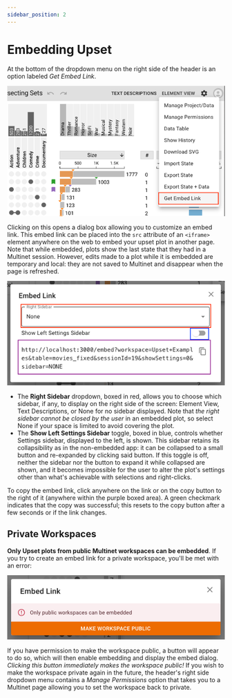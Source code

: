 ```yaml
---
sidebar_position: 2
---
```


# Embedding Upset

At the bottom of the dropdown menu on the right side of the header is an option labeled *Get Embed Link*.

![Embed link location](./img/embed/menu-item.png)

Clicking on this opens a dialog box allowing you to customize an embed link. This embed link can be placed into the `src` attribute of an `<iframe>` element anywhere on the web to embed your upset plot in another page. Note that while embedded, plots show the last state that they had in a Multinet session. However, edits made to a plot while it is embedded are temporary and local: they are not saved to Multinet and disappear when the page is refreshed.

![Embed Modal](./img/embed/modal.png)

- The **Right Sidebar** dropdown, boxed in red, allows you to choose which sidebar, if any, to display on the right side of the screen: Element View, Text Descriptions, or None for no sidebar displayed. Note that *the right sidebar cannot be closed by the user* in an embedded plot, so select None if your space is limited to avoid covering the plot.
- The **Show Left Settings Sidebar** toggle, boxed in blue, controls whether Settings sidebar, displayed to the left, is shown. This sidebar retains its collapsibility as in the non-embedded app: it can be collapsed to a small button and re-expanded by clicking said button. If this toggle is off, neither the sidebar nor the button to expand it while collapsed are shown, and it becomes impossible for the user to alter the plot's settings other than what's achievable with selections and right-clicks.

To copy the embed link, click anywhere on the link or on the copy button to the right of it (anywhere within the purple boxed area). A green checkmark indicates that the copy was successful; this resets to the copy button after a few seconds or if the link changes.

## Private Workspaces

**Only Upset plots from public Multinet workspaces can be embedded**. If you try to create an embed link for a private workspace, you'll be met with an error:

![Error modal for private workspaces](./img/embed/private-err.png)

If you have permission to make the workspace public, a button will appear to do so, which will then enable embedding and display the embed dialog. *Clicking this button immediately makes the workspace public!* If you wish to make the workspace private again in the future, the header's right side dropdown menu contains a *Manage Permissions* option that takes you to a Multinet page allowing you to set the workspace back to private.



